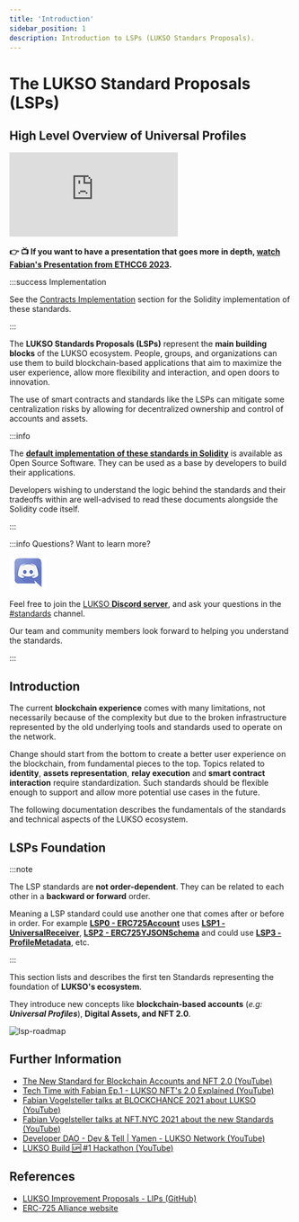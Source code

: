 ```yaml
---
title: 'Introduction'
sidebar_position: 1
description: Introduction to LSPs (LUKSO Standars Proposals).
---
```


# The LUKSO Standard Proposals (LSPs)

## High Level Overview of Universal Profiles

<div class="video-container">
<iframe src="https://www.youtube.com/embed/_qmkcGvx9Dg" title="YouTube video player" frameborder="0" allow="accelerometer; autoplay; clipboard-write; encrypted-media; gyroscope; picture-in-picture" allowfullscreen></iframe>

</div>

**👉 📺 If you want to have a presentation that goes more in depth, [watch Fabian's Presentation from ETHCC6 2023](https://www.youtube.com/live/MKFB_pGse4A?si=Yuo_sYRrhrtAYycG&t=312).**

:::success Implementation

See the [Contracts Implementation](../contracts/introduction.md) section for the Solidity implementation of these standards.

:::

The **LUKSO Standards Proposals (LSPs)** represent the **main building blocks** of the LUKSO ecosystem. People, groups, and organizations can use them to build blockchain-based applications that aim to maximize the user experience, allow more flexibility and interaction, and open doors to innovation.

The use of smart contracts and standards like the LSPs can mitigate some centralization risks by allowing for decentralized ownership and control of accounts and assets.

:::info

The **[default implementation of these standards in Solidity](../contracts/introduction.md)** is available as Open Source Software. They can be used as a base by developers to build their applications.

Developers wishing to understand the logic behind the standards and their tradeoffs within are well-advised to read these documents alongside the Solidity code itself.

:::

:::info Questions? Want to learn more?

<div class="discord-logo">

![Discord logo](./discord-logo.png)

</div>

Feel free to join the [LUKSO **Discord server**](https://discord.com/channels/359064931246538762/620552532602912769), and ask your questions in the [#standards](https://discord.com/channels/359064931246538762/620552532602912769) channel.

Our team and community members look forward to helping you understand the standards.

:::

## Introduction

The current **blockchain experience** comes with many limitations, not necessarily because of the complexity but due to the broken infrastructure represented by the old underlying tools and standards used to operate on the network.

Change should start from the bottom to create a better user experience on the blockchain, from fundamental pieces to the top. Topics related to **identity**, **assets representation**, **relay execution** and **smart contract interaction** require standardization. Such standards should be flexible enough to support and allow more potential use cases in the future.

The following documentation describes the fundamentals of the standards and technical aspects of the LUKSO ecosystem.

## LSPs Foundation

:::note

The LSP standards are **not order-dependent**. They can be related to each other in a **backward or forward** order.

Meaning a LSP standard could use another one that comes after or before in order. For example **[LSP0 - ERC725Account](#)** uses **[LSP1 - UniversalReceiver](#)**, **[LSP2 - ERC725YJSONSchema](#)** and could use **[LSP3 - ProfileMetadata](#)**, etc.

:::

This section lists and describes the first ten Standards representing the foundation of **LUKSO's ecosystem**.

They introduce new concepts like **blockchain-based accounts** (_e.g: **Universal Profiles**_), **Digital Assets, and NFT 2.0**.

![lsp-roadmap](/img/standards/introduction/lsp-roadmap.jpg)

## Further Information

- [The New Standard for Blockchain Accounts and NFT 2.0 (YouTube)](https://www.youtube.com/watch?v=7u0WGAS1k_Q)
- [Tech Time with Fabian Ep.1 - LUKSO NFT's 2.0 Explained (YouTube)](https://www.youtube.com/watch?v=Nx5D9QWNIhI)
- [Fabian Vogelsteller talks at BLOCKCHANCE 2021 about LUKSO (YouTube)](https://www.youtube.com/watch?v=aoZE_0Ey1SQ)
- [Fabian Vogelsteller talks at NFT.NYC 2021 about the new Standards (YouTube)](https://www.youtube.com/watch?v=skA4Y-vvt5s)
- [Developer DAO - Dev & Tell | Yamen - LUKSO Network (YouTube)](https://www.youtube.com/watch?v=1OeBpJIstSQ)
- [LUKSO Build 🆙 #1 Hackathon (YouTube)](https://www.youtube.com/watch?v=veHqhpgGDr4)

## References

- [LUKSO Improvement Proposals - LIPs (GitHub)](https://github.com/lukso-network/LIPs)
- [ERC-725 Alliance website](https://erc725alliance.org/)
